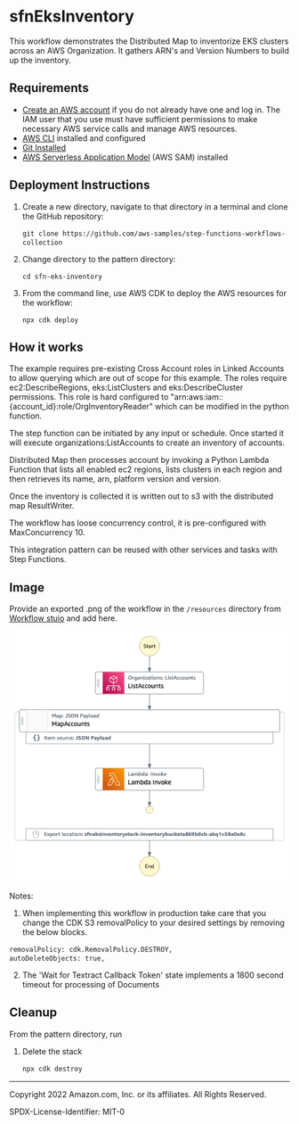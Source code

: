 # sfnEksInventory

This workflow demonstrates the Distributed Map to inventorize EKS clusters across an AWS Organization. It gathers ARN's and Version Numbers to build up the inventory.

## Requirements

* [Create an AWS account](https://portal.aws.amazon.com/gp/aws/developer/registration/index.html) if you do not already have one and log in. The IAM user that you use must have sufficient permissions to make necessary AWS service calls and manage AWS resources.
* [AWS CLI](https://docs.aws.amazon.com/cli/latest/userguide/install-cliv2.html) installed and configured
* [Git Installed](https://git-scm.com/book/en/v2/Getting-Started-Installing-Git)
* [AWS Serverless Application Model](https://docs.aws.amazon.com/serverless-application-model/latest/developerguide/serverless-sam-cli-install.html) (AWS SAM) installed

## Deployment Instructions

1. Create a new directory, navigate to that directory in a terminal and clone the GitHub repository:
    ``` 
    git clone https://github.com/aws-samples/step-functions-workflows-collection
    ```
2. Change directory to the pattern directory:
    ```
    cd sfn-eks-inventory
    ```
3. From the command line, use AWS CDK to deploy the AWS resources for the workflow:
    ```
    npx cdk deploy
    ```

## How it works

The example requires pre-existing Cross Account roles in Linked Accounts to allow querying which are out of scope for this example. The roles require ec2:DescribeRegions, eks:ListClusters and eks:DescribeCluster permissions. This role is hard configured to "arn:aws:iam::{account_id}:role/OrgInventoryReader" which can be modified in the python function.

The step function can be initiated by any input or  schedule. Once started it will execute organizations:ListAccounts to create an inventory of accounts. 

Distributed Map then processes account by invoking a Python Lambda Function that lists all enabled ec2 regions, lists clusters in each region and then retrieves its name, arn, platform version and version.

Once the inventory is collected it is written out to s3 with the distributed map ResultWriter.

The workflow has loose concurrency control, it is pre-configured with MaxConcurrency 10.

This integration pattern can be reused with other services and tasks with Step Functions.

 
## Image
Provide an exported .png of the workflow in the `/resources` directory from [Workflow stuio](https://docs.aws.amazon.com/step-functions/latest/dg/workflow-studio.html) and add here.

![image](./resources/stepfunctions_graph.png)


Notes: 
1. When implementing this workflow in production take care that you change the CDK S3 removalPolicy to your desired settings by removing the below blocks.

```
removalPolicy: cdk.RemovalPolicy.DESTROY,
autoDeleteObjects: true,
```
2. The 'Wait for Textract Callback Token' state implements a 1800 second timeout for processing of Documents

## Cleanup

From the pattern directory, run
 
1. Delete the stack
    ```bash
    npx cdk destroy
    ```

----
Copyright 2022 Amazon.com, Inc. or its affiliates. All Rights Reserved.

SPDX-License-Identifier: MIT-0

